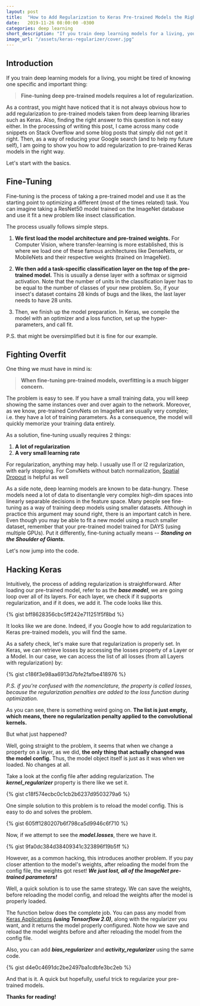 ```yaml
---
layout: post
title:  "How to Add Regularization to Keras Pre-trained Models the Right Way"
date:   2019-11-26 08:00:00 -0300
categories: deep learning
short_description: "If you train deep learning models for a living, you might be tired of knowing one specific and important thing: fine-tuning deep pre-trained models requires a lot of regularization. "
image_url: "/assets/keras-regularizer/cover.jpg"
---
```


<!-- ## Photo by Kelly Sikkema on Unsplash -->

## Introduction

If you train deep learning models for a living, you might be tired of knowing one specific and important thing:

> **Fine-tuning deep pre-trained models requires a lot of regularization.**

As a contrast, you might have noticed that it is not always obvious how to add regularization to pre-trained models taken from deep learning libraries such as Keras. Also, finding the right answer to this question is not easy either. In the processing of writing this post, I came across many code snippets on Stack Overflow and some blog posts that simply did not get it right. Then, as a way of reducing your Google search (and to help my future self), I am going to show you how to add regularization to pre-trained Keras models in the right way.

Let's start with the basics. 

## Fine-Tuning

Fine-tuning is the process of taking a pre-trained model and use it as the starting point to optimizing a different (most of the times related) task. You can imagine taking a ResNet50 model trained on the ImageNet database and use it fit a new problem like insect classification.

The process usually follows simple steps. 

1. **We first load the model architecture and pre-trained weights.** For Computer Vision, where transfer-learning is more established, this is where we load one of these famous architectures like DenseNets, or MobileNets and their respective weights (trained on ImageNet).

2. **We then add a task-specific classification layer on the top of the pre-trained model.** This is usually a dense layer with a softmax or sigmoid activation. Note that the number of units in the classification layer has to be equal to the number of classes of your new problem. So, if your insect's dataset contains 28 kinds of bugs and the likes, the last layer needs to have 28 units.

3. Then, we finish up the model preparation. In Keras, we compile the model with an optimizer and a loss function, set up the hyper-parameters, and call fit. 

P.S. that might be oversimplified but it is fine for our example. 

## Fighting Overfit

One thing we must have in mind is:

>**When fine-tuning pre-trained models, overfitting is a much bigger concern.**

The problem is easy to see. If you have a small training data, you will keep showing the same instances over and over again to the network. Moreover, as we know, pre-trained ConvNets on ImageNet are usually very complex; i.e. they have a lot of training parameters. As a consequence, the model will quickly memorize your training data entirely. 

As a solution, fine-tuning usually requires 2 things: 
1. **A lot of regularization**
2. **A very small learning rate**

For regularization, anything may help. I usually use l1 or l2 regularization, with early stopping. For ConvNets without batch normalization, [Spatial Dropout](https://www.tensorflow.org/api_docs/python/tf/keras/layers/SpatialDropout2D) is helpful as well

As a side note, deep learning models are known to be data-hungry. These models need a lot of data to disentangle very complex high-dim spaces into linearly separable decisions in the feature space. Many people see fine-tuning as a way of training deep models using smaller datasets. Although in practice this argument may sound right, there is an important catch in here. Even though you may be able to fit a new model using a much smaller dataset, remember that your pre-trained model trained for DAYS (using multiple GPUs). Put it differently, fine-tuning actually means -- ***Standing on the Shoulder of Giants.***

Let's now jump into the code. 

## Hacking Keras

Intuitively, the process of adding regularization is straightforward. After loading our pre-trained model, refer to as the ***base model***, we are going loop over all of its layers. For each layer, we check if it supports regularization, and if it does, we add it. The code looks like this.

{% gist bff8628356cbc5ff242e711251f5f8bd %}


It looks like we are done. Indeed, if you Google how to add regularization to Keras pre-trained models, you will find the same. 

As a safety check, let's make sure that regularization is properly set. In Keras, we can retrieve losses by accessing the losses property of a Layer or a Model. In our case, we can access the list of all losses (from all Layers with regularization) by:

{% gist c186f3e98aa6913d7bfe2fafbe418976 %}

*P.S. if you're confused with the nomenclature, the property is called losses, because the regularization penalties are added to the loss function during optimization.*

As you can see, there is something weird going on. **The list is just empty, which means, there no regularization penalty applied to the convolutional kernels.**
 
But what just happened?

Well, going straight to the problem, it seems that when we change a property on a layer, as we did, **the only thing that actually changed was the model config.** Thus, the model object itself is just as it was when we loaded. No changes at all.

Take a look at the config file after adding regularization. The ***kernel_regularizer*** property is there like we set it.

{% gist c18f574ecbc0c1cb2b6237d9503279a6 %}

One simple solution to this problem is to reload the model config. This is easy to do and solves the problem.

{% gist 605ff1280207b6f798ca5d9946c6f710 %}

Now, if we attempt to see the ***model.losses***, there we have it.

{% gist 9fa0dc384d38409341c323896f19b5ff %}

However, as a common hacking, this introduces another problem. If you pay closer attention to the model's weights, after reloading the model from the config file, the weights got reset! ***We just lost, all of the ImageNet pre-trained parameters!***

Well, a quick solution is to use the same strategy. We can save the weights, before reloading the model config, and reload the weights after the model is properly loaded. 

The function below does the complete job. You can pass any model from [Keras Applications](https://keras.io/applications/) ***(using Tensorflow 2.0)***, along with the regularizer you want, and it returns the model properly configured. Note how we save and reload the model weights before and after reloading the model from the config file.

Also, you can add ***bias_regularizer*** and ***activity_regularizer*** using the same code.

{% gist d4e0c4691dc2be2497ba1cdbfe3bc2eb %}

And that is it. A quick but hopefully, useful trick to regularize your pre-trained models.

**Thanks for reading!**
